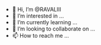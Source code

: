 - 👋 Hi, I’m @RAVALIII
- 👀 I’m interested in ...
- 🌱 I’m currently learning ...
- 💞️ I’m looking to collaborate on ...
- 📫 How to reach me ...

<!---
RAVALIII/RAVALIII is a ✨ special ✨ repository because its `README.md` (this file) appears on your GitHub profile.
You can click the Preview link to take a look at your changes.
--->

